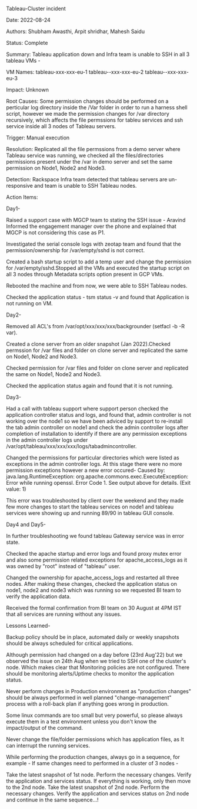 Tableau-Cluster incident

Date: 2022-08-24

Authors: Shubham Awasthi, Arpit shridhar, Mahesh Saidu

Status: Complete

Summary: Tableau application down and Infra team is unable to SSH in all 3 tableau VMs -


VM Names:
tableau-xxx-xxx-eu-1
tableau--xxx-xxx-eu-2
tableau--xxx-xxx-eu-3

Impact: Unknown

Root Causes: Some permission changes should be performed on a perticular log directory inside the /Var folder in order to run a harness shell script, however we made the permission changes for /var directory recursively, which affects the file permssions for tableu services and ssh service inside all 3 nodes of Tableau servers.


Trigger: Manual execution

Resolution: Replicated all the file permssions from a demo server where Tableau service was running, we checked all the files/directories permissions present under the /var in demo server and set the same permission on Node1, Node2 and Node3.



Detection: Rackspace Infra team detected that tableau servers are un-responsive and team is unable to SSH Tableau nodes.


Action Items: 

Day1-

Raised a support case with MGCP team to stating the SSH issue - Aravind Informed the engagement manager over the phone and explained that MGCP is not considering this case as P1.

Investigated the serial console logs with zeotap team and found that the permission/ownership for /var/empty/sshd is not correct.

Created a bash startup script to add a temp user and change the permission for /var/empty/sshd.Stopped all the VMs and executed the startup script on all 3 nodes through Metadata scripts option present in GCP VMs.

Rebooted the machine and from now, we were able to SSH Tableau nodes.

Checked the application status - tsm status -v and found that Application is not running on VM.



Day2-

Removed all ACL's from /var/opt/xxx/xxx/xxx/backgrounder (setfacl -b -R var).

Created a clone server from an older snapshot (Jan 2022).Checked permssion for /var files and folder on clone server and replicated the same on Node1, Node2 and Node3.

Checked permission for /var files and folder on clone server and replicated the same on Node1, Node2 and Node3.

Checked the application status again and found that it is not running.



Day3-

Had a call with tableau support where support person checked the application controller status and logs, and found that, admin controller is not working over the node1 so we have been adviced by support to re-install the tab admin controller on node1 and check the admin controller logs after completion of installation to identify if there are any permission exceptions in the admin controller logs under /var/opt/tableau/xxx/xxx/xxx/logs/tabadmincontroller.

Changed the permissions for particular directories which were listed as exceptions in the admin controller logs. At this stage there were no more permission exceptions however a new error occured-
Caused by: java.lang.RuntimeException: org.apache.commons.exec.ExecuteException: Error while running openssl. Error Code 1. See output above for details. (Exit value: 1)

This error was troubleshooted by client over the weekend and they made few more changes to start the tableau services on node1 and tableau services were showing up and running 89/90 in tableau GUI console.



Day4 and Day5-

In further troubleshooting we found tableau Gateway service was in error state.

Checked the apache startup and error logs and found proxy mutex error and also some permission related exceptions for apache_access_logs as it was owned by "root"  instead of "tableau" user.

Changed the ownership for apache_access_logs and restarted all three nodes.
After making these changes, checked the application status on node1, node2 and node3 which was running so we requested BI team to verify the application data.

Received the formal confirmation from BI team on 30 August at 4PM IST that all services are running without any issues.




Lessons Learned-

Backup policy should be in place, automated daily or weekly snapshots should be always scheduled for critical applications.

Although permission had changed on a day before (23rd Aug'22) but we observed the issue on 24th Aug when we tried to SSH one of the cluster's node. Which makes clear that Monitoring policies are not configured. There should be monitoring alerts/Uptime checks to monitor the application status.

Never perform changes in Production environment as "production changes" should be always performed in well planned "change-management" process with a roll-back plan if anything goes wrong in production.

Some linux commands are too small but very powerful, so please always execute them in a test environment unless you don't know the impact/output of the command.

Never change the file/folder permissions which has application files, as It can interrupt the running services.

While performing the production changes, always go in a sequence, for example - If same changes need to performed in a cluster of 3 nodes -

Take the latest snapshot of 1st node.
Perform the necessary changes.
Verify the application and services status.
If everything is working, only then move to the 2nd node.
Take the latest snapshot of 2nd node.
Perform the necessary changes.
Verify the application and services status on 2nd node and continue in the same sequence...!








